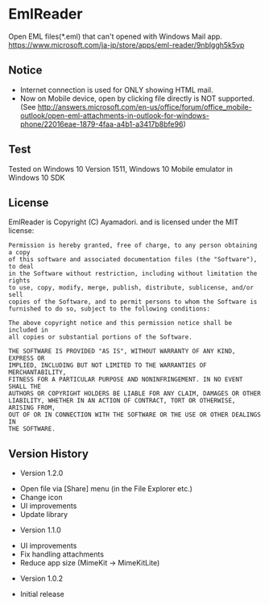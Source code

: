 EmlReader
=========
Open EML files(*.eml) that can't opened with Windows Mail app.  
https://www.microsoft.com/ja-jp/store/apps/eml-reader/9nblggh5k5vp

## Notice
- Internet connection is used for ONLY showing HTML mail.
- Now on Mobile device, open by clicking file directly is NOT supported. (See http://answers.microsoft.com/en-us/office/forum/office_mobile-outlook/open-eml-attachments-in-outlook-for-windows-phone/22016eae-1879-4faa-a4b1-a3417b8bfe96)

## Test
Tested on Windows 10 Version 1511, Windows 10 Mobile emulator in Windows 10 SDK

## License
EmlReader is Copyright (C) Ayamadori. and is licensed under the MIT license:

    Permission is hereby granted, free of charge, to any person obtaining a copy
    of this software and associated documentation files (the "Software"), to deal
    in the Software without restriction, including without limitation the rights
    to use, copy, modify, merge, publish, distribute, sublicense, and/or sell
    copies of the Software, and to permit persons to whom the Software is
    furnished to do so, subject to the following conditions:

    The above copyright notice and this permission notice shall be included in
    all copies or substantial portions of the Software.

    THE SOFTWARE IS PROVIDED "AS IS", WITHOUT WARRANTY OF ANY KIND, EXPRESS OR
    IMPLIED, INCLUDING BUT NOT LIMITED TO THE WARRANTIES OF MERCHANTABILITY,
    FITNESS FOR A PARTICULAR PURPOSE AND NONINFRINGEMENT. IN NO EVENT SHALL THE
    AUTHORS OR COPYRIGHT HOLDERS BE LIABLE FOR ANY CLAIM, DAMAGES OR OTHER
    LIABILITY, WHETHER IN AN ACTION OF CONTRACT, TORT OR OTHERWISE, ARISING FROM,
    OUT OF OR IN CONNECTION WITH THE SOFTWARE OR THE USE OR OTHER DEALINGS IN
    THE SOFTWARE.


## Version History
- Version 1.2.0
 * Open file via [Share] menu (in the File Explorer etc.)
 * Change icon
 * UI improvements
 * Update library 
 
- Version 1.1.0
 * UI improvements
 * Fix handling attachments
 * Reduce app size (MimeKit -> MimeKitLite)

- Version 1.0.2
 * Initial release
